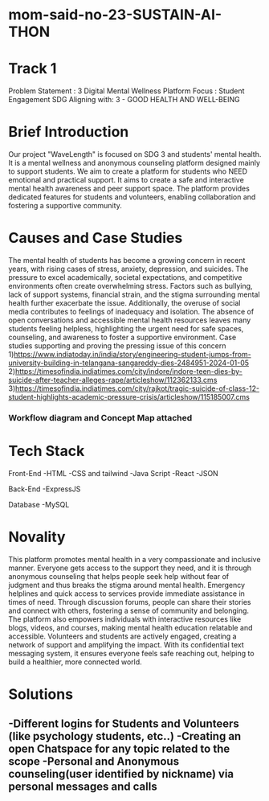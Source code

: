 # mom-said-no-23-SUSTAIN-AI-THON

# Track 1
Problem Statement : 3 
Digital Mental Wellness Platform Focus : Student Engagement
SDG Aligning with: 3 - GOOD HEALTH AND WELL-BEING

# Brief Introduction
Our project "WaveLength" is focused on SDG 3 and students' mental health. It is a mental wellness and anonymous counseling platform designed mainly to support students. We aim to create a platform for students who NEED emotional and practical support. It aims to create a safe and interactive mental health awareness and peer support space. The platform provides dedicated features for students and volunteers, enabling collaboration and fostering a supportive community.

# Causes and Case Studies
The mental health of students has become a growing concern in recent years, with rising cases of stress, anxiety, depression, and suicides. The pressure to excel academically, societal expectations, and competitive environments often create overwhelming stress. Factors such as bullying, lack of support systems, financial strain, and the stigma surrounding mental health further exacerbate the issue. Additionally, the overuse of social media contributes to feelings of inadequacy and isolation. The absence of open conversations and accessible mental health resources leaves many students feeling helpless, highlighting the urgent need for safe spaces, counseling, and awareness to foster a supportive environment.
Case studies supporting and proving the pressing issue of this concern
1)https://www.indiatoday.in/india/story/engineering-student-jumps-from-university-building-in-telangana-sangareddy-dies-2484951-2024-01-05
2)https://timesofindia.indiatimes.com/city/indore/indore-teen-dies-by-suicide-after-teacher-alleges-rape/articleshow/112362133.cms
3)https://timesofindia.indiatimes.com/city/rajkot/tragic-suicide-of-class-12-student-highlights-academic-pressure-crisis/articleshow/115185007.cms


### Workflow diagram and Concept Map attached ###

# Tech Stack

Front-End
-HTML
-CSS and tailwind
-Java Script
-React
-JSON

Back-End
-ExpressJS

Database
-MySQL

# Novality
This platform promotes mental health in a very compassionate and inclusive manner. Everyone gets access to the support they need, and it is through anonymous counseling that helps people seek help without fear of judgment and thus breaks the stigma around mental health. Emergency helplines and quick access to services provide immediate assistance in times of need. Through discussion forums, people can share their stories and connect with others, fostering a sense of community and belonging. The platform also empowers individuals with interactive resources like blogs, videos, and courses, making mental health education relatable and accessible. Volunteers and students are actively engaged, creating a network of support and amplifying the impact. With its confidential text messaging system, it ensures everyone feels safe reaching out, helping to build a healthier, more connected world.

# Solutions
-Different logins for Students and Volunteers (like psychology students, etc..)
-Creating an open Chatspace for any topic related to the scope 
-Personal and Anonymous counseling(user identified by nickname) via personal messages and calls
-










